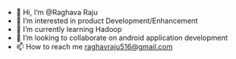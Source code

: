 - 👋 Hi, I’m @Raghava Raju 
- 👀 I’m interested in product Development/Enhancement
- 🌱 I’m currently learning Hadoop
- 💞️ I’m looking to collaborate on android application development
- 📫 How to reach me raghavraju516@gmail.com

<!---
raghavan16/raghavan16 is a ✨ special ✨ repository because its `README.md` (this file) appears on your GitHub profile.
You can click the Preview link to take a look at your changes.
--->
